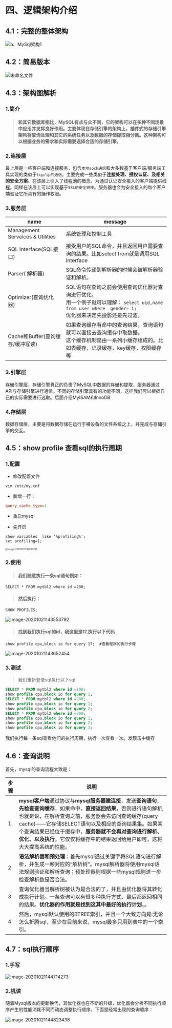 # 四、逻辑架构介绍



## 4.1：完整的整体架构



<img src="./images/a、MySql架构1.png" alt="a、MySql架构1" />



## 4.2：简易版本



<img src="./images/未命名文件.png" alt="未命名文件" />



## 4.3：架构图解析



### 1.简介



> #### 和其它数据库相比，MySQL有点与众不同，它的架构可以在多种不同场景中应用并发挥良好作用。主要体现在存储引擎的架构上，插件式的存储引擎架构将查询处理和其它的系统任务以及数据的存储提取相分离。这种架构可以根据业务的需求和实际需要选择合适的存储引擎。



### 2.连接层



 最上层是一些客户端和连接服务，包含`本地sock通信`和大多数基于客户端/服务端工具实现的类似于`tcp/ip的通信`。主要完成一些类似于**连接处理、授权认证、及相关的安全方案**。在该层上引入了线程池的概念，为通过认证安全接入的客户端提供线程。同样在该层上可以实现基于`SSL的安全链接`。服务器也会为安全接入的每个客户端验证它所具有的操作权限。



### 3.服务层



| name                             | message                                                      |
| -------------------------------- | ------------------------------------------------------------ |
| Management Serveices & Utilities | 系统管理和控制工具                                           |
| SQL Interface(SQL接口)           | 接受用户的SQL命令，并且返回用户需要查询的结果。比如select from就是调用SQL Interface |
| Parser( 解析器)                  | SQL命令传递到解析器的时候会被解析器验证和解析。              |
| Optimizer(查询优化器)            | SQL语句在查询之前会使用查询优化器对查询进行优化。 <br/> 用一个例子就可以理解： `select uid,name from user where  gender= 1;`<br/> 优化器来决定先投影还是先过滤。 |
| Cache和Buffer(查询缓存/缓冲写读) | 如果查询缓存有命中的查询结果，查询语句就可以直接去查询缓存中取数据。<br/> 这个缓存机制是由一系列小缓存组成的。比如表缓存，记录缓存，key缓存，权限缓存等 |



### 3.引擎层



  存储引擎层，存储引擎真正的负责了MySQL中数据的存储和提取，服务器通过API与存储引擎进行通信。不同的存储引擎具有的功能不同，这样我们可以根据自己的实际需要进行选取。后面介绍MyISAM和InnoDB



### 4.存储层



  数据存储层，主要是将数据存储在运行于裸设备的文件系统之上，并完成与存储引擎的交互。



## 4.5：show profile 查看sql的执行周期



### 1.配置



+ 修改配置文件

```shell
vim /etc/my.cnf
```

+ 新增一行：

```ini
query_cache_type=1
```

+ 重启mysql 

+  先开启 

```mysql
show variables  like '%profiling%';
set profiling=1;
```

<img src="./images/image-20201021142020741.png" alt="image-20201021142020741" style="zoom:50%;" />



### 2.使用



> #### 我们随意执行一条sql语句例如：



```mysql
SELECT * FROM mytbl2 where id =200;
```



> #### 然后执行：



```mysql
SHOW PROFILES;
```



<img src="./images/image-20201021143553792.png" alt="image-20201021143553792" />



> #### 找到我们执行sql的id，我这里是17,执行以下代码



```mysql
show profile cpu,block io for query 17;  #查看程序的执行步骤
```



<img src="./images/image-20201021143652454.png" alt="image-20201021143652454" />



### 3.测试



> 我们重新登录sql执行以下sql



```sql
SELECT * FROM mytbl2 where id =100;
show profile cpu,block io for query 1;
SELECT * FROM mytbl2 where id =200;
show profile cpu,block io for query 1;
show profile cpu,block io for query 2;
SELECT * FROM mytbl2 where id =300;
show profile cpu,block io for query 1;
show profile cpu,block io for query 2;
show profile cpu,block io for query 3;
```



我们执行每一条sql查看他们的执行周期，执行一次查看一次。发现击中缓存



## 4.6：查询说明



首先，mysql的查询流程大致是：



| 步骤 | 说明                                                         |
| :--- | ------------------------------------------------------------ |
| 1    | **mysql客户端**通过协议与**mysql服务器建连接**，发送**查询语句**，**先检查查询缓存**，如果命中，**直接返回结果**，否则进行语句解析,也就是说，在解析查询之前，服务器会先访问查询缓存(query cache)——它存储SELECT语句以及相应的查询结果集。如果某个查询结果已经位于缓存中，**服务器就不会再对查询进行解析、优化、以及执行**。它仅仅将缓存中的结果返回给用户即可，这将大大提高系统的性能。 |
| 2    | **语法解析器和预处理**：首先mysql通过关键字将SQL语句进行解析，并生成一颗对应的“解析树”。mysql解析器将使用mysql语法规则验证和解析查询；预处理器则根据一些mysql规则进一步检查解析数是否合法。 |
| 3    | 查询优化器当解析树被认为是合法的了，并且由优化器将其转化成执行计划。一条查询可以有很多种执行方式，最后都返回相同的结果。**优化器的作用就是找到这其中最好的执行计划**。。 |
| 4    | 然后，mysql默认使用的BTREE索引，并且一个大致方向是:无论怎么折腾sql，至少在目前来说，mysql最多只用到表中的一个索引。 |



## 4.7：sql执行顺序



### 1.手写



<img src="./images/image-20201021144714273.png" alt="image-20201021144714273" />



### 2.机读



随着Mysql版本的更新换代，其优化器也在不断的升级，优化器会分析不同执行顺序产生的性能消耗不同而动态调整执行顺序。下面是经常出现的查询顺序：



<img src="./images/image-20201021144823438.png" alt="image-20201021144823438" />



